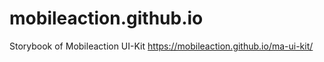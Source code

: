 # mobileaction.github.io
Storybook of Mobileaction UI-Kit
https://mobileaction.github.io/ma-ui-kit/
